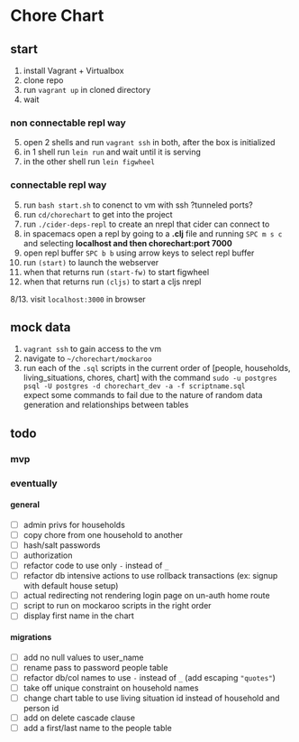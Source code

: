 # Chore Chart

## start

1. install Vagrant + Virtualbox 
2. clone repo
3. run `vagrant up` in cloned directory
4. wait

### non connectable repl way  
5. open 2 shells and run `vagrant ssh` in both, after the box is initialized  
6. in 1 shell run `lein run` and wait until it is serving  
7. in the other shell run `lein figwheel`  

### connectable repl way  
5. run `bash start.sh` to conenct to vm with ssh ?tunneled ports?  
6. run `cd/chorechart` to get into the project  
7. run `./cider-deps-repl` to create an nrepl that cider can connect to  
8. in spacemacs open a repl by going to a **.clj** file and running `SPC m s c` and selecting **localhost and  then chorechart:port 7000**  
9. open repl buffer `SPC b b` using arrow keys to select repl buffer  
10. run `(start)` to launch the webserver  
11. when that returns run `(start-fw)` to start figwheel  
12. when that returns run `(cljs)` to start a cljs nrepl  

8/13. visit `localhost:3000` in browser  

## mock data

1. `vagrant ssh` to gain access to the vm  
2. navigate to `~/chorechart/mockaroo`  
3. run each of the `.sql` scripts in the current order of [people, households, living_situations, chores, chart] 
with the command `sudo -u postgres psql -U postgres -d chorechart_dev -a -f scriptname.sql`  
expect some commands to fail due to the nature of random data generation and relationships between tables  

## todo

### mvp
    
### eventually

#### general
 - [ ] admin privs for households
 - [ ] copy chore from one household to another
 - [ ] hash/salt passwords
 - [ ] authorization
 - [ ] refactor code to use only `-` instead of `_`
 - [ ] refactor db intensive actions to use rollback transactions (ex: signup with default house setup)
 - [ ] actual redirecting not rendering login page on un-auth home route
 - [ ] script to run on mockaroo scripts in the right order 
 - [ ] display first name in the chart

#### migrations
 - [ ] add no null values to user_name  
 - [ ] rename pass to password people table
 - [ ] refactor db/col names to use `-` instead of `_` (add escaping `"quotes"`)
 - [ ] take off unique constraint on household names 
 - [ ] change chart table to use living situation id instead of household and person id
 - [ ] add on delete cascade clause
 - [ ] add a first/last name to the people table
